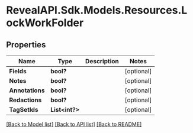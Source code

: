 # RevealAPI.Sdk.Models.Resources.LockWorkFolder
## Properties

Name | Type | Description | Notes
------------ | ------------- | ------------- | -------------
**Fields** | **bool?** |  | [optional] 
**Notes** | **bool?** |  | [optional] 
**Annotations** | **bool?** |  | [optional] 
**Redactions** | **bool?** |  | [optional] 
**TagSetIds** | **List&lt;int?&gt;** |  | [optional] 

[[Back to Model list]](../README.md#documentation-for-models) [[Back to API list]](../README.md#documentation-for-api-endpoints) [[Back to README]](../README.md)

